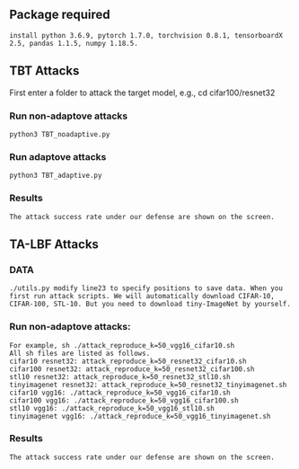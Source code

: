 ## Package required

    install python 3.6.9, pytorch 1.7.0, torchvision 0.8.1, tensorboardX 2.5, pandas 1.1.5, numpy 1.18.5.


## TBT Attacks

First enter a folder to attack the target model, e.g., cd cifar100/resnet32

### Run non-adaptove attacks
    python3 TBT_noadaptive.py
   
### Run adaptove attacks
    python3 TBT_adaptive.py
    

### Results
    The attack success rate under our defense are shown on the screen.


## TA-LBF Attacks

### DATA
    ./utils.py modify line23 to specify positions to save data. When you first run attack scripts. We will automatically download CIFAR-10, CIFAR-100, STL-10. But you need to download tiny-ImageNet by yourself.
    

### Run non-adaptove attacks:
    For example, sh ./attack_reproduce_k=50_vgg16_cifar10.sh
    All sh files are listed as follows.
    cifar10 resnet32: attack_reproduce_k=50_resnet32_cifar10.sh
    cifar100 resnet32: attack_reproduce_k=50_resnet32_cifar100.sh
    stl10 resnet32: attack_reproduce_k=50_resnet32_stl10.sh
    tinyimagenet resnet32: attack_reproduce_k=50_resnet32_tinyimagenet.sh
    cifar10 vgg16: ./attack_reproduce_k=50_vgg16_cifar10.sh
    cifar100 vgg16: ./attack_reproduce_k=50_vgg16_cifar100.sh
    stl10 vgg16: ./attack_reproduce_k=50_vgg16_stl10.sh
    tinyimagenet vgg16: ./attack_reproduce_k=50_vgg16_tinyimagenet.sh
    

### Results
    The attack success rate under our defense are shown on the screen.
